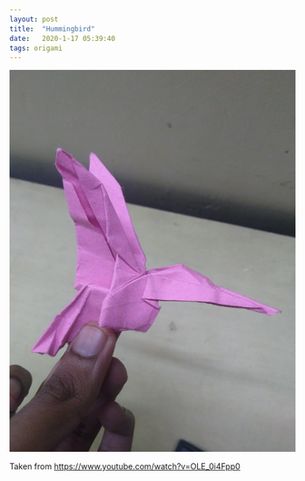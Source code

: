 ```yaml
---
layout: post
title:  "Hummingbird"
date:   2020-1-17 05:39:40
tags: origami
---
```


![Hummingbird](/assets/Hummingbird.jpg)

Taken from https://www.youtube.com/watch?v=OLE_0i4Fpp0
